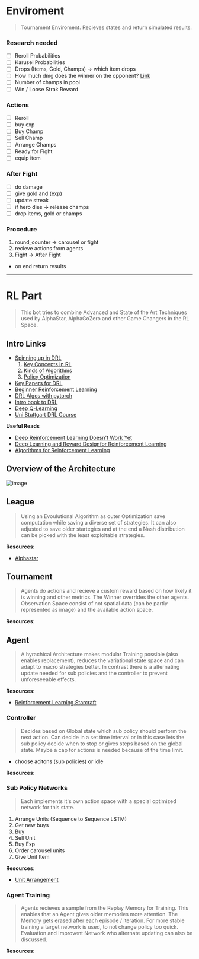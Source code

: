 # Enviroment
> Tournament Enviroment. Recieves states and return simulated results.
### Research needed
- [ ] Reroll Probabilities
- [ ] Karusel Probabilities
- [ ] Drops (Items, Gold, Champs) -> which item drops
- [ ] How much dmg does the winner on the opponent? [Link](https://lolchess.gg/guide/damage)
- [ ] Number of champs in pool
- [ ] Win / Loose Strak Reward

### Actions
- [ ] Reroll
- [ ] buy exp
- [ ] Buy Champ
- [ ] Sell Champ
- [ ] Arrange Champs
- [ ] Ready for Fight
- [ ] equip item

### After Fight
- [ ] do damage
- [ ] give gold and (exp)
- [ ] update streak
- [ ] if hero dies -> release champs
- [ ] drop items, gold or champs

### Procedure
1. round_counter -> carousel or fight
2. recieve actions from agents
3. Fight -> After Fight
* on end return results

***

# RL Part
> This bot tries to combine Advanced and State of the Art Techniques used by AlphaStar, AlphaGoZero and other Game Changers in the RL Space.

## Intro Links
* [Spinning up in DRL](https://spinningup.openai.com/en/latest/index.html)
    1. [Key Concepts in RL](https://spinningup.openai.com/en/latest/spinningup/rl_intro.html)
    2. [Kinds of Algorithms](https://spinningup.openai.com/en/latest/spinningup/rl_intro2.html)
    3. [Policy Optimization](https://spinningup.openai.com/en/latest/spinningup/rl_intro3.html)
* [Key Papers for DRL](https://spinningup.openai.com/en/latest/spinningup/keypapers.html)
* [Beginner Reinforcement Learning](https://medium.com/@jonathan_hui/rl-introduction-to-deep-reinforcement-learning-35c25e04c199)
* [DRL Algos with pytorch](https://github.com/p-christ/Deep-Reinforcement-Learning-Algorithms-with-PyTorch)
* [Intro book to DRL](https://arxiv.org/pdf/1811.12560.pdf)
* [Deep Q-Learning](https://www.analyticsvidhya.com/blog/2019/04/introduction-deep-q-learning-python/)
* [Uni Stuttgart DRL Course](https://ipvs.informatik.uni-stuttgart.de/mlr/teaching/deep-reinforcement-learning-ss-18/)

**Useful Reads**
* [Deep Reinforcement Learning Doesn't Work Yet](https://www.alexirpan.com/2018/02/14/rl-hard.html)
* [Deep Learning and Reward Designfor Reinforcement Learning](https://deepblue.lib.umich.edu/bitstream/handle/2027.42/136931/guoxiao_1.pdf)
* [Algorithms for Reinforcement Learning](https://sites.ualberta.ca/~szepesva/RLBook.html)


## Overview of the Architecture
![image](https://drive.google.com/uc?export=view&id=1vczvMH9eGrQYm8N89a16vMosimWHgQlX)


## League
> Using an Evoulutional Algorithm as outer Optimization save computation while saving a diverse set of strategies. It can also adjusted to save older startegies and at the end a Nash distribution can be picked with the least exploitable strategies.

**Resources**:
* [Alphastar](https://arxiv.org/pdf/1902.01724.pdf)


## Tournament
> Agents do actions and recieve a custom reward based on how likely it is winning and other metrics. The Winner overrides the other agents.
> Observation Space consist of not spatial data (can be partly represented as image) and the available action space.

**Resources**:


## Agent
> A hyrachical Architecture makes modular Training possible (also enables replacement), reduces the variational state space and can adapt to macro strategies better. In contrast there is a alternating update needed for sub policies and the controller to prevent unforeseeable effects. 

**Resources**:
* [Reinforcement Learning Starcraft](https://arxiv.org/pdf/1809.09095.pdf#Hfootnote.1)


### Controller
> Decides based on Global state which sub policy should perform the next action. Can decide in a set time interval or in this case lets the sub policy decide when to stop or gives steps based on the global state. Maybe a cap for actions is needed because of the time limit.

* choose acitons (sub policies) or idle

**Resources**:


### Sub Policy Networks
> Each implements it's own action space with a special optimized network for this state. 
1. Arrange Units (Sequence to Sequence LSTM)
2. Get new buys
3. Buy
4. Sell Unit
5. Buy Exp
6. Order carousel units
7. Give Unit Item

**Resources**:
* [Unit Arrangement](https://arxiv.org/pdf/1706.04972.pdf)


### Agent Training
> Agents recieves a sample from the Replay Memory for Training. This enables that an Agent gives older memories more attention. The Memory gets erased after each episode / iteration. For more stable training a target network is used, to not change policy too quick. Evaluation and Improvent Network who alternate updating can also be discussed.

**Resources**:
